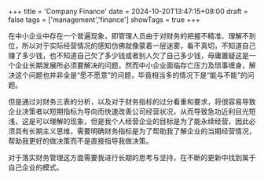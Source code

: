 +++
title = 'Company Finance'
date = 2024-10-20T13:47:15+08:00
draft = false
tags = ['management','finance']
showTags = true
+++

在中小企业中存在一个普遍现象，即管理人员由于对财务的把握不精准、理解不到位，所以对于实际经营情况的感知仿佛就像蒙着一层迷雾，看不真切，不知道自己赚了多少钱，也不知道自己欠了多少钱或者别人欠了自己多少钱，毋庸置疑这是一个企业长期发展所必须要解决的问题，然而中小企业面临存亡压力及琐事缠身，解决这个问题也并非全是“愿不愿意”的问题，毕竟相当多的情况下是“能与不能”的问题。

但是通过对财务三表的分析，以及对于财务指标的过分看重和要求，将很容易导致企业决策者以短期指标为导向而快速改善公司经营状况，从而导致急功近利目光短浅，这是可以理解的现象，但是我个人经营企业的目标是为了能永续经营，因此必须具有长期主义思维，需要明确财务指标是为了帮助我了解企业的当期经营情况，帮助我更好的做决策而不是直接指导我做决策。

对于落实财务管理这方面需要我进行长期的思考与坚持，在不断的更新中找到属于自己企业的模式。